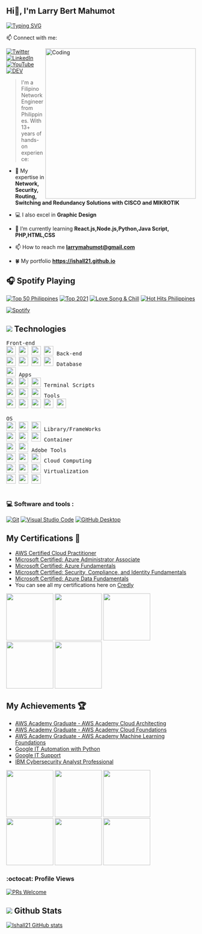 ## Hi👋, I'm Larry Bert Mahumot

[![Typing SVG](https://readme-typing-svg.herokuapp.com?font=neuropol&color=%234E14B8&size=24&lines=I'am+Filipino+IT+Specialist.;Cyber+Security+Analyst;Cloud+Data+Engineer)](https://git.io/typing-svg)

📫 Connect with me:

<img align="right" alt="Coding" width="400" src="https://i.ibb.co/K0pKw7x/networking.gif">

[![Twitter](https://img.shields.io/badge/twitter-%231DA1F2.svg?&style=for-the-badge&logo=twitter&logoColor=white)](https://twitter.com/larrymahumot) [![LinkedIn](https://img.shields.io/badge/linkedin-%230077B5.svg?&style=for-the-badge&logo=linkedin&logoColor=white)](https://www.linkedin.com/in/larrymahumot/) [![YouTube](https://img.shields.io/badge/youtube-%23FF0000.svg?&style=for-the-badge&logo=youtube&logoColor=white)](https://youtube.com/larrymahumot) [![DEV](https://img.shields.io/badge/DEV-%23000000.svg?&style=for-the-badge&logo=dev.to&logoColor=white)](https://dev.to/larrymahumot)

> I'm a Filipino Network Engineer from Philippines. With 13+ years of hands-on experience:

- 🎯 My expertise in **Network, Security, Routing, Switching and Redundancy Solutions with CISCO and MIKROTIK**
- 💻 I also excel in **Graphic Design**
- 🌱 I’m currently learning **React.js,Node.js,Python,Java Script, PHP,HTML,CSS**


- 📫 How to reach me **larrymahumot@gmail.com**
- 🍀 My portfolio **https://ishall21.github.io**

## 🎧 Spotify Playing

[![Top 50 Philippines](https://img.shields.io/badge/Top%2050%20Philippines-%231DB954.svg?&style=flat-square&logo=spotify&logoColor=white)](https://open.spotify.com/playlist/37i9dQZEVXbNBz9cRCSFkY) [![Top 2021](https://img.shields.io/badge/Top%20%202021-%231DB954.svg?&style=flat-square&logo=spotify&logoColor=white)](https://open.spotify.com/playlist/06S64oWn7uGnfGrwjh5IWb) [![Love Song & Chill](https://img.shields.io/badge/Love%20Song%20&%20Chill-%231DB954.svg?&style=flat-square&logo=spotify&logoColor=white)](https://open.spotify.com/playlist/4QuJ2DbcTe7R8lzqfNXz7v) [![Hot Hits Philippines](https://img.shields.io/badge/Hot%20Hits%20Philippines-%231DB954.svg?&style=flat-square&logo=spotify&logoColor=white)](https://open.spotify.com/playlist/37i9dQZF1DXcZQSjptOQtk)

[![Spotify](https://spotify-now-playing-1.vercel.app/api/spotify-playing)](https://open.spotify.com/user/21yk3oaoukqj62nfwxwhv26fq)

## <img src="https://img.icons8.com/nolan/25/computer.png"/> Technologies
<kbd>
   <kbd>Front-end</kbd>
    <br>
    <img width="25px" src="https://cdn.jsdelivr.net/gh/devicons/devicon/icons/html5/html5-original.svg" /> 
    <img width="25px" src="https://cdn.jsdelivr.net/gh/devicons/devicon/icons/css3/css3-plain.svg" /> 
    <img width="25px" src="https://techstack-generator.vercel.app/sass-icon.svg" /> 
    <img width="25px" src="https://techstack-generator.vercel.app/js-icon.svg" />
  </kbd>
  <kbd>
    <kbd>Back-end</kbd>
    <br>
    <img width="25px" src="https://cdn.jsdelivr.net/gh/devicons/devicon/icons/php/php-original.svg" />
    <img width="25px" src="https://cdn.jsdelivr.net/gh/devicons/devicon/icons/typescript/typescript-original.svg" />
    <img width="25px" src="https://cdn.jsdelivr.net/gh/devicons/devicon/icons/nodejs/nodejs-original.svg" />
    <img width="25px" src="https://cdn.jsdelivr.net/gh/devicons/devicon/icons/rails/rails-original-wordmark.svg" />
  </kbd>
<kbd>
    <kbd>Database</kbd>
    <br>
   <img width="25px" src="https://techstack-generator.vercel.app/mysql-icon.svg" />
  </kbd>

  <kbd>
    <kbd>Apps</kbd>
    <br>
    <img width="25px" src="https://cdn.jsdelivr.net/gh/devicons/devicon/icons/java/java-original.svg" />
    <img width="25px" src="https://cdn.jsdelivr.net/gh/devicons/devicon/icons/kotlin/kotlin-original.svg" />
    <img width="25px" src="https://cdn.jsdelivr.net/gh/devicons/devicon/icons/dart/dart-original.svg" />
  </kbd>
  <kbd>
    <kbd>Terminal Scripts</kbd>
    <br>
    <img width="25px" src="https://techstack-generator.vercel.app/python-icon.svg" />
    <img width="25px" src="https://cdn.jsdelivr.net/gh/devicons/devicon/icons/bash/bash-original.svg" />
    <img width="25px" src="https://cdn.jsdelivr.net/gh/devicons/devicon/icons/ruby/ruby-original.svg" />
  </kbd>
  <kbd>
    <kbd>Tools</kbd>
    <br>
    <img width="25px" src="https://techstack-generator.vercel.app/github-icon.svg" />
    <img width="25px" src="https://cdn.jsdelivr.net/gh/devicons/devicon/icons/vscode/vscode-original.svg" />
    <img width="25px" src="https://github.com/termux/termux-app/raw/master/app/src/main/res/mipmap-xxxhdpi/ic_launcher.png" />
    <img width="25px" src="https://upload.wikimedia.org/wikipedia/commons/thumb/b/b2/Repl.it_logo.svg/512px-Repl.it_logo.svg.png">
    <img width="25px" src="https://img.icons8.com/fluent/42/000000/sublime-text.png">
  </kbd>
 <br><br>
  <kbd>
    <kbd>OS</kbd><br>
    <img width="25px" src="https://cdn.jsdelivr.net/gh/devicons/devicon/icons/linux/linux-original.svg" />
    <img width="25px" src="https://cdn.jsdelivr.net/gh/devicons/devicon/icons/android/android-original.svg" />
    <img width="25px" src="https://cdn.jsdelivr.net/gh/devicons/devicon/icons/windows8/windows8-original.svg" />
  </kbd>
  <kbd>
    <kbd>Library/FrameWorks</kbd>
    <br>
    <img width="25px" src="https://cdn.jsdelivr.net/gh/devicons/devicon/icons/bootstrap/bootstrap-original.svg" />
    <img width="25px" src="https://techstack-generator.vercel.app/react-icon.svg" />
    <img width="25px" src="https://cdn.jsdelivr.net/gh/devicons/devicon/icons/vuejs/vuejs-original.svg" />
  </kbd>
<kbd>
    <kbd>Container</kbd>
    <br>
    <img width="25px" src="https://techstack-generator.vercel.app/kubernetes-icon.svg" />
    <img width="25px" src="https://techstack-generator.vercel.app/docker-icon.svg" />
  </kbd>
  <kbd>
    <kbd>Adobe Tools</kbd>
    <br>
    <img width="25px" src="https://img.icons8.com/color/42/000000/adobe-photoshop.png" />
    <img width="25px" src="https://img.icons8.com/color/42/000000/adobe-illustrator.png" />
    <img width="25px" src="https://img.icons8.com/color/42/000000/adobe-premiere-pro--v1.png" />
  </kbd>
  <kbd>
    <kbd>Cloud Computing</kbd>
    <br>
    <img width="25px" src="https://techstack-generator.vercel.app/aws-icon.svg" />
    <img width="25px" src="https://img.icons8.com/color/42/000000/google-cloud.png" />
    <img width="25px" src="https://img.icons8.com/color/42/000000/azure-1.png" />
  </kbd>
  <kbd>
    <kbd>Virtualization</kbd>
    <br>
    <img width="25px" src="https://img.icons8.com/color/42/000000/virtualbox.png" />
    <img width="25px" src="https://img.icons8.com/color/42/000000/old-vmware-logo.png" />
    <img width="25px" src="https://img.icons8.com/color/42/000000/proxmox.png" />
  </kbd>
  <br/>
  <br/>

### 💻 Software and tools :

<p>
<a href="#"><img alt="Git" src="https://img.shields.io/badge/Git-F05033.svg?logo=git&logoColor=white"></a>
<a href="#"><img alt="Visual Studio Code" src="https://img.shields.io/badge/Visual%20Studio%20Code-0078d7.svg?logo=visual-studio-code&logoColor=white"></a>
<a href="#"><img alt="GitHub Desktop" src="https://img.shields.io/badge/GitHub%20Desktop-8034A9.svg?logo=github&logoColor=white"></a>
</p>

##  **My Certifications 🏅**
- [AWS Certified Cloud Practitioner](https://www.credly.com/badges/34007aac-270b-415b-9cf1-d244792efd3d/public_url)
- [Microsoft Certified: Azure Administrator Associate](https://www.credly.com/badges/68f70689-6b23-4d5c-b5d5-8768b47c1a0c/public_url)
- [Microsoft Certified: Azure Fundamentals](https://www.credly.com/badges/80dd022b-b671-41b4-9aa5-ea05208f90cf/public_url)
- [Microsoft Certified: Security, Compliance, and Identity Fundamentals](https://www.credly.com/badges/d421b608-789d-4185-9a82-b1e6b0b2e8be/public_url)
- [Microsoft Certified: Azure Data Fundamentals](https://www.credly.com/badges/dbc71e69-fb2e-4434-95f9-c02e4e23c517/public_url)
- You can see all my certifications here on [Credly](https://www.credly.com/users/larrymahumot)

<p align="left">
  <img src="https://images.credly.com/size/340x340/images/00634f82-b07f-4bbd-a6bb-53de397fc3a6/image.png" width="125" height="125">
  <img src="https://images.credly.com/size/340x340/images/336eebfc-0ac3-4553-9a67-b402f491f185/azure-administrator-associate-600x600.png" width="125" height="125">
  <img src="https://images.credly.com/size/340x340/images/be8fcaeb-c769-4858-b567-ffaaa73ce8cf/image.png" width="125" height="125">
  <img src="https://images.credly.com/size/340x340/images/fc1352af-87fa-4947-ba54-398a0e63322e/security-compliance-and-identity-fundamentals-600x600.png" width="125" height="125">
  <img src="https://images.credly.com/size/340x340/images/70eb1e3f-d4de-4377-a062-b20fb29594ea/azure-data-fundamentals-600x600.png" width="125" height="125">
</p>

##  **My Achievements 🏆**
- [AWS Academy Graduate - AWS Academy Cloud Architecting](https://www.credly.com/badges/b2d7d935-76d1-4136-ae19-88a1e693bac1/public_url)
- [AWS Academy Graduate - AWS Academy Cloud Foundations](https://www.credly.com/badges/3c96b578-9ff7-4918-b361-10a81471db94/public_url)
- [AWS Academy Graduate - AWS Academy Machine Learning Foundations](https://www.credly.com/badges/2d1d2fca-4d47-479a-b529-71f7a20181ea/public_url)
- [Google IT Automation with Python](https://www.credly.com/badges/99933589-c224-46c1-97c1-19489fb5fd60/public_url)
- [Google IT Support](https://www.credly.com/badges/6dc7258f-0381-410e-af36-14fc47ed60ee/public_url)
- [IBM Cybersecurity Analyst Professional](https://www.credly.com/badges/05944674-cdd9-4c84-b689-3fbae4f7e6bb/public_url)

<p align="left">
  <img src="https://images.credly.com/size/340x340/images/2f7b0627-48a0-4894-8d46-3245bdfe0463/image.png" width="125" height="125">
    <img src="https://images.credly.com/size/340x340/images/73e4a58b-a8ef-41a3-a7db-9183dd269882/image.png" width="125" height="125">
      <img src="https://images.credly.com/size/340x340/images/254b883a-44a3-4cec-b6f2-946a80522b39/image.png" width="125" height="125">
       <img src="https://images.credly.com/size/340x340/images/efbdc0d6-b46e-4e3c-8cf8-2314d8a5b971/GCC_badge_python_1000x1000.png" width="125" height="125">
        <img src="https://images.credly.com/size/340x340/images/ae2f5bae-b110-4ea1-8e26-77cf5f76c81e/GCC_badge_IT_Support_1000x1000.png" width="125" height="125">
         <img src="https://images.credly.com/size/340x340/images/a850079a-75bb-41e1-adae-dedfabcf597c/Professional_Certificate_-_IBM_Cybersecurity_Analyst.png" width="125" height="125">

### :octocat: Profile Views

[![PRs Welcome](https://komarev.com/ghpvc/?username=ishall21&label=Profile%20views&color=0e75b6&style=flat)](https://github.com/ishall21)


## <img src="https://github.com/ishall21/ishall21/github.png"/> Github Stats 
[![Ishall21 GitHub stats](https://github-readme-stats.vercel.app/api?username=ishall21)](https://github.com/ishall21/github-readme-stats)